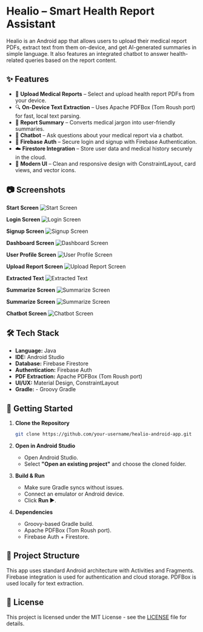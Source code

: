 # Healio – Smart Health Report Assistant

Healio is an Android app that allows users to upload their medical report PDFs, extract text from them on-device, and get AI-generated summaries in simple language. It also features an integrated chatbot to answer health-related queries based on the report content.

## ✨ Features

- 📄 **Upload Medical Reports** – Select and upload health report PDFs from your device.
- 🔍 **On-Device Text Extraction** – Uses Apache PDFBox (Tom Roush port) for fast, local text parsing.
- 🧠 **Report Summary** – Converts medical jargon into user-friendly summaries.
- 💬 **Chatbot** – Ask questions about your medical report via a chatbot.
- 🔐 **Firebase Auth** – Secure login and signup with Firebase Authentication.
- ☁️ **Firestore Integration** – Store user data and medical history securely in the cloud.
- 📱 **Modern UI** – Clean and responsive design with ConstraintLayout, card views, and vector icons.

## 📷 Screenshots
**Start Screen**
![Start Screen](healio_images/start_screen.jpeg)

**Login Screen**
![Login Screen](healio_images/Login.jpeg)

**Signup Screen**
![Signup Screen](healio_images/Signup.jpeg)

**Dashboard Screen**
![Dashboard Screen](healio_images/Dashboard.jpeg)

**User Profile Screen**
![User Profile Screen](healio_images/Profile.jpeg)

**Upload Report Screen**
![Upload Report Screen](healio_images/Upload.jpeg)

**Extracted Text**
![Extracted Text](healio_images/Summarize1.jpeg)

**Summarize Screen**
![Summarize Screen](healio_images/Summarize2.jpeg)

**Summarize Screen**
![Summarize Screen](healio_images/Summarize3.jpeg)

**Chatbot Screen**
![Chatbot Screen](healio_images/Chatbot.jpeg)

## 🛠️ Tech Stack

- **Language:** Java  
- **IDE:** Android Studio  
- **Database:** Firebase Firestore  
- **Authentication:** Firebase Auth  
- **PDF Extraction:** Apache PDFBox (Tom Roush port)  
- **UI/UX:** Material Design, ConstraintLayout
- **Gradle:** - Groovy Gradle


## 🚀 Getting Started

1. **Clone the Repository**
   ```bash
   git clone https://github.com/your-username/healio-android-app.git
   ```

2. **Open in Android Studio**
   - Open Android Studio.
   - Select **"Open an existing project"** and choose the cloned folder.

3. **Build & Run**
   - Make sure Gradle syncs without issues.
   - Connect an emulator or Android device.
   - Click **Run ▶️**.

4. **Dependencies**
   - Groovy-based Gradle build.
   - Apache PDFBox (Tom Roush port).
   - Firebase Auth + Firestore.

## 📁 Project Structure

This app uses standard Android architecture with Activities and Fragments. Firebase integration is used for authentication and cloud storage. PDFBox is used locally for text extraction.

## 📄 License

This project is licensed under the MIT License - see the [LICENSE](LICENSE) file for details.
